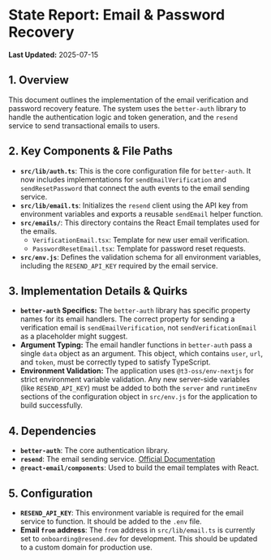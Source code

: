 # State Report: Email & Password Recovery

**Last Updated:** 2025-07-15

## 1. Overview
This document outlines the implementation of the email verification and password recovery feature. The system uses the `better-auth` library to handle the authentication logic and token generation, and the `resend` service to send transactional emails to users.

## 2. Key Components & File Paths
-   **`src/lib/auth.ts`**: This is the core configuration file for `better-auth`. It now includes implementations for `sendEmailVerification` and `sendResetPassword` that connect the auth events to the email sending service.
-   **`src/lib/email.ts`**: Initializes the `resend` client using the API key from environment variables and exports a reusable `sendEmail` helper function.
-   **`src/emails/`**: This directory contains the React Email templates used for the emails.
    -   `VerificationEmail.tsx`: Template for new user email verification.
    -   `PasswordResetEmail.tsx`: Template for password reset requests.
-   **`src/env.js`**: Defines the validation schema for all environment variables, including the `RESEND_API_KEY` required by the email service.

## 3. Implementation Details & Quirks
-   **`better-auth` Specifics:** The `better-auth` library has specific property names for its email handlers. The correct property for sending a verification email is `sendEmailVerification`, not `sendVerificationEmail` as a placeholder might suggest.
-   **Argument Typing:** The email handler functions in `better-auth` pass a single `data` object as an argument. This object, which contains `user`, `url`, and `token`, must be correctly typed to satisfy TypeScript.
-   **Environment Validation:** The application uses `@t3-oss/env-nextjs` for strict environment variable validation. Any new server-side variables (like `RESEND_API_KEY`) must be added to both the `server` and `runtimeEnv` sections of the configuration object in `src/env.js` for the application to build successfully.

## 4. Dependencies
-   **`better-auth`**: The core authentication library.
-   **`resend`**: The email sending service. [Official Documentation](https://resend.com/docs/api-reference/introduction)
-   **`@react-email/components`**: Used to build the email templates with React.

## 5. Configuration
-   **`RESEND_API_KEY`**: This environment variable is required for the email service to function. It should be added to the `.env` file.
-   **Email `from` address**: The `from` address in `src/lib/email.ts` is currently set to `onboarding@resend.dev` for development. This should be updated to a custom domain for production use. 